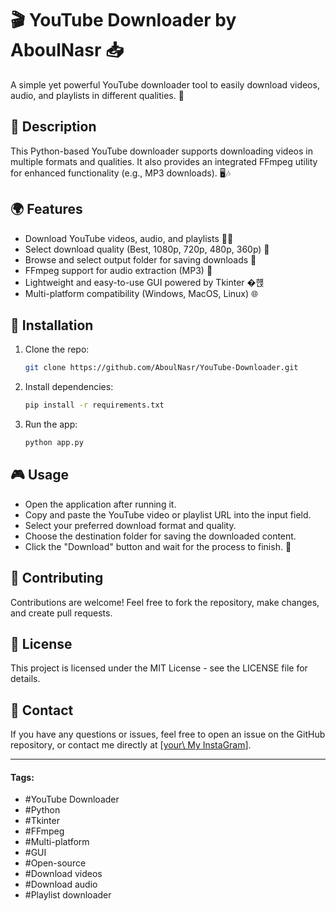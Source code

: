 # 🎬 **YouTube Downloader by AboulNasr** 📥

A simple yet powerful YouTube downloader tool to easily download videos, audio, and playlists in different qualities. 🚀

## 📝 **Description**

This Python-based YouTube downloader supports downloading videos in multiple formats and qualities. It also provides an integrated FFmpeg utility for enhanced functionality (e.g., MP3 downloads). 🖥️🎶

## 🌍 **Features**

* Download YouTube videos, audio, and playlists 🎥🎷
* Select download quality (Best, 1080p, 720p, 480p, 360p) 🎯
* Browse and select output folder for saving downloads 📂
* FFmpeg support for audio extraction (MP3) 🎵
* Lightweight and easy-to-use GUI powered by Tkinter �햱️
* Multi-platform compatibility (Windows, MacOS, Linux) 🌐

## 🔧 **Installation**

1. Clone the repo:

   ```bash
   git clone https://github.com/AboulNasr/YouTube-Downloader.git
   ```
2. Install dependencies:

   ```bash
   pip install -r requirements.txt
   ```
3. Run the app:

   ```bash
   python app.py
   ```

## 🎮 **Usage**

* Open the application after running it.
* Copy and paste the YouTube video or playlist URL into the input field.
* Select your preferred download format and quality.
* Choose the destination folder for saving the downloaded content.
* Click the "Download" button and wait for the process to finish. 🎉

## 🌟 **Contributing**

Contributions are welcome! Feel free to fork the repository, make changes, and create pull requests.

## 📄 **License**

This project is licensed under the MIT License - see the LICENSE file for details.

## 📢 **Contact**

If you have any questions or issues, feel free to open an issue on the GitHub repository, or contact me directly at \[[your\ My InstaGram](https://www.instagram.com/mahmoud.aboulnasr/)].

---

#### Tags:

* #YouTube Downloader
* #Python
* #Tkinter
* #FFmpeg
* #Multi-platform
* #GUI
* #Open-source
* #Download videos
* #Download audio
* #Playlist downloader
